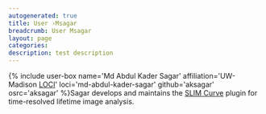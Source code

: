 ```yaml
---
autogenerated: true
title: User ›Msagar
breadcrumb: User Msagar
layout: page
categories: 
description: test description
---
```


{% include user-box name='Md Abdul Kader Sagar' affiliation='UW-Madison [LOCI](LOCI)' loci='md-abdul-kader-sagar' github='aksagar' osrc='aksagar' %}Sagar develops and maintains the [SLIM Curve](SLIM_Curve) plugin for time-resolved lifetime image analysis.
